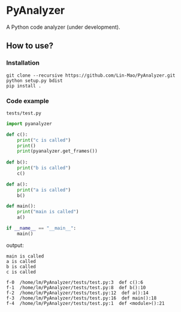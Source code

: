 # PyAnalyzer

A Python code analyzer (under development).

## How to use?

### Installation

```shell
git clone --recursive https://github.com/Lin-Mao/PyAnalyzer.git
python setup.py bdist
pip install .
```

### Code example

`tests/test.py`
```python
import pyanalyzer

def c():
    print("c is called")
    print()
    print(pyanalyzer.get_frames())
    
def b():
    print("b is called")
    c()

def a():
    print("a is called")
    b()

def main():
    print("main is called")
    a()

if __name__ == "__main__":
    main()
```

output:

```
main is called
a is called
b is called
c is called

f-0  /home/lm/PyAnalyzer/tests/test.py:3  def c():6
f-1  /home/lm/PyAnalyzer/tests/test.py:8  def b():10
f-2  /home/lm/PyAnalyzer/tests/test.py:12  def a():14
f-3  /home/lm/PyAnalyzer/tests/test.py:16  def main():18
f-4  /home/lm/PyAnalyzer/tests/test.py:1  def <module>():21
```


